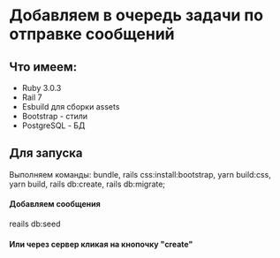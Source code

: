 # Добавляем в очередь задачи по отправке сообщений

## Что имеем:

* Ruby 3.0.3
* Rail 7
* Esbuild для сборки assets
* Bootstrap - стили
* PostgreSQL - БД

## Для запуска
Выполняем команды: bundle, rails css:install:bootstrap, yarn build:css, yarn build, rails db:create, rails db:migrate; 

#### Добавляем сообщения
reails db:seed

#### Или через сервер кликая на кнопочку "create"
